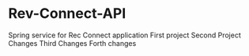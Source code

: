 # Rev-Connect-API
Spring service for Rec Connect application
First project
Second Project Changes
Third Changes
Forth changes